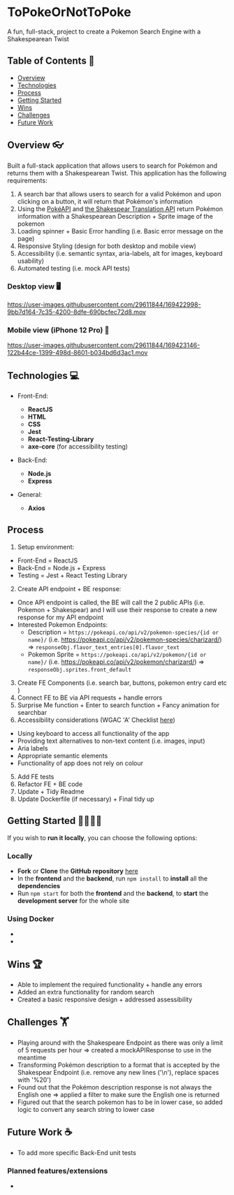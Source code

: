 # ToPokeOrNotToPoke
A fun, full-stack, project to create a Pokemon Search Engine with a Shakespearean Twist 

## Table of Contents 📖

- [Overview](#overview-)
- [Technologies](#technologies-)
- [Process](#process-)
- [Getting Started](#getting-started-)
- [Wins](#wins-)
- [Challenges](#challenges-)
- [Future Work](#future-work-)

## Overview 👓
Built a full-stack application that allows users to search for Pokémon and returns them with a Shakespearean Twist. This application has the following requirements:

1. A search bar that allows users to search for a valid Pokémon and upon clicking on a button, it will return that Pokémon's information
2. Using the [PokéAPI](https://pokeapi.co/) and [the Shakespear Translation API](https://funtranslations.com/api/shakespeare#endpoint) return Pokémon information with a Shakespearean Description + Sprite image of the pokemon
3. Loading spinner + Basic Error handling (i.e. Basic error message on the page) 
4. Responsive Styling (design for both desktop and mobile view)
5. Accessibility (i.e. semantic syntax, aria-labels, alt for images, keyboard usability)
6. Automated testing (i.e. mock API tests)

### Desktop view 🖥️

https://user-images.githubusercontent.com/29611844/169422998-9bb7d164-7c35-4200-8dfe-690bcfec72d8.mov

### Mobile view (iPhone 12 Pro) 📱

https://user-images.githubusercontent.com/29611844/169423146-122b44ce-1399-498d-8601-b034bd6d3ac1.mov

## Technologies 💻

- Front-End:
    - **ReactJS**
    - **HTML**
    - **CSS**
    - **Jest**
    - **React-Testing-Library**
    - **axe-core** (for accessibility testing)

- Back-End:
    - **Node.js**
    - **Express**

- General:
    - **Axios**

## Process

1. Setup environment:
  * Front-End = ReactJS
  * Back-End = Node.js + Express
  * Testing = Jest + React Testing Library
2. Create API endpoint + BE response:
  * Once API endpoint is called, the BE will call the 2 public APIs (i.e. Pokemon + Shakespear) and I will use their response to create a new response for my API endpoint 
  * Interested Pokemon Endpoints:
    * Description = `https://pokeapi.co/api/v2/pokemon-species/{id or name}/` (i.e. https://pokeapi.co/api/v2/pokemon-species/charizard/) => `responseObj.flavor_text_entries[0].flavor_text`
    * Pokemon Sprite = `https://pokeapi.co/api/v2/pokemon/{id or name}/` (i.e. https://pokeapi.co/api/v2/pokemon/charizard/) => `responseObj.sprites.front_default`
3. Create FE Components (i.e. search bar, buttons, pokemon entry card etc )
4. Connect FE to BE via API requests + handle errors
5. Surprise Me function + Enter to search function + Fancy animation for searchbar
6. Accessibility considerations (WGAC 'A' Checklist [here](https://www.wuhcag.com/wcag-checklist/))
  * Using keyboard to access all functionality of the app
  * Providing text alternatives to non-text content (i.e. images, input)
  * Aria labels
  * Appropriate semantic elements
  * Functionality of app does not rely on colour
5. Add FE tests
7. Refactor FE + BE code
8. Update + Tidy Readme
9. Update Dockerfile (if necessary) + Final tidy up

## Getting Started 🏃‍♂️🏃‍♀️

If you wish to **run it locally**, you can choose the following options:

### Locally
- **Fork** or **Clone** the **GitHub repository** [here](https://github.com/tams2429/to_poke_or_not_to_poke)
- In the **frontend** and the **backend**, run `npm install` to **install** all the **dependencies**
- Run `npm start` for both the **frontend** and the **backend**, to **start** the **development server** for the whole site

### Using Docker
- 
- 

## Wins 🏆

- Able to implement the required functionality + handle any errors
- Added an extra functionality for random search
- Created a basic responsive design + addressed assessibility

## Challenges 🏋️

- Playing around with the Shakespeare Endpoint as there was only a limit of 5 requests per hour => created a mockAPIResponse to use in the meantime 
- Transforming Pokémon description to a format that is accepted by the Shakespear Endpoint (i.e. remove any new lines ('\n'), replace spaces with '%20')
- Found out that the Pokémon description response is not always the English one => applied a filter to make sure the English one is returned
- Figured out that the search pokemon has to be in lower case, so added logic to convert any search string to lower case


## Future Work ☕

- To add more specific Back-End unit tests 
### Planned features/extensions

- 
